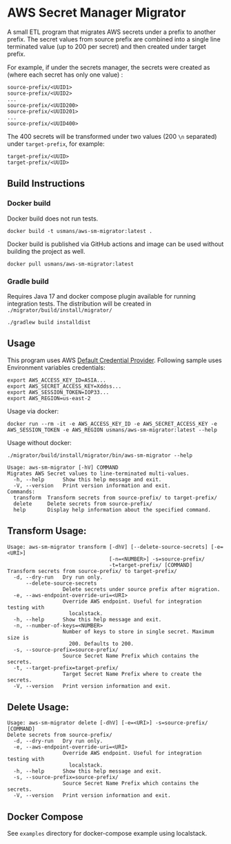 # AWS Secret Manager Migrator

A small ETL program that migrates AWS secrets under a prefix to another prefix. The secret values
from source prefix are combined into a single line terminated value (up to 200 per secret) and then created under target
prefix.

For example, if under the secrets manager, the secrets were created as (where each secret has only one value) :
~~~
source-prefix/<UUID1>
source-prefix/<UUID2>
...
source-prefix/<UUID200>
source-prefix/<UUID201>
...
source-prefix/<UUID400>
~~~

The 400 secrets will be transformed under two values (200 `\n` separated) under `target-prefix`, for example:
~~~
target-prefix/<UUID>
target-prefix/<UUID>
~~~

## Build Instructions
### Docker build 
Docker build does not run tests.
~~~
docker build -t usmans/aws-sm-migrator:latest .
~~~
Docker build is published via GitHub actions and image can be used without building the project as well.
~~~
docker pull usmans/aws-sm-migrator:latest
~~~

### Gradle build
Requires Java 17 and docker compose plugin available for running integration tests. The distribution will be created in 
`./migrator/build/install/migrator/`
~~~
./gradlew build installdist
~~~

## Usage
This program uses AWS [Default Credential Provider](https://docs.aws.amazon.com/sdk-for-java/latest/developer-guide/credentials.html#credentials-chain).
Following sample uses Environment variables credentials: 
~~~
export AWS_ACCESS_KEY_ID=ASIA...
export AWS_SECRET_ACCESS_KEY=Xddss...
export AWS_SESSION_TOKEN=IOP33...
export AWS_REGION=us-east-2
~~~
Usage via docker:
~~~
docker run --rm -it -e AWS_ACCESS_KEY_ID -e AWS_SECRET_ACCESS_KEY -e AWS_SESSION_TOKEN -e AWS_REGION usmans/aws-sm-migrator:latest --help
~~~
Usage without docker:
~~~
./migrator/build/install/migrator/bin/aws-sm-migrator --help
~~~

~~~
Usage: aws-sm-migrator [-hV] COMMAND
Migrates AWS Secret values to line-terminated multi-values.
  -h, --help      Show this help message and exit.
  -V, --version   Print version information and exit.
Commands:
  transform  Transform secrets from source-prefix/ to target-prefix/
  delete     Delete secrets from source-prefix/
  help       Display help information about the specified command.
~~~

## Transform Usage:
~~~
Usage: aws-sm-migrator transform [-dhV] [--delete-source-secrets] [-e=<URI>]
                                 [-n=<NUMBER>] -s=source-prefix/
                                 -t=target-prefix/ [COMMAND]
Transform secrets from source-prefix/ to target-prefix/
  -d, --dry-run   Dry run only.
      --delete-source-secrets
                  Delete secrets under source prefix after migration.
  -e, --aws-endpoint-override-uri=<URI>
                  Override AWS endpoint. Useful for integration testing with
                    localstack.
  -h, --help      Show this help message and exit.
  -n, --number-of-keys=<NUMBER>
                  Number of keys to store in single secret. Maximum size is
                    200. Defaults to 200.
  -s, --source-prefix=source-prefix/
                  Source Secret Name Prefix which contains the secrets.
  -t, --target-prefix=target-prefix/
                  Target Secret Name Prefix where to create the secrets.
  -V, --version   Print version information and exit.
~~~

## Delete Usage:
~~~
Usage: aws-sm-migrator delete [-dhV] [-e=<URI>] -s=source-prefix/ [COMMAND]
Delete secrets from source-prefix/
  -d, --dry-run   Dry run only.
  -e, --aws-endpoint-override-uri=<URI>
                  Override AWS endpoint. Useful for integration testing with
                    localstack.
  -h, --help      Show this help message and exit.
  -s, --source-prefix=source-prefix/
                  Source Secret Name Prefix which contains the secrets.
  -V, --version   Print version information and exit.
~~~

## Docker Compose
See `examples` directory for docker-compose example using localstack.
